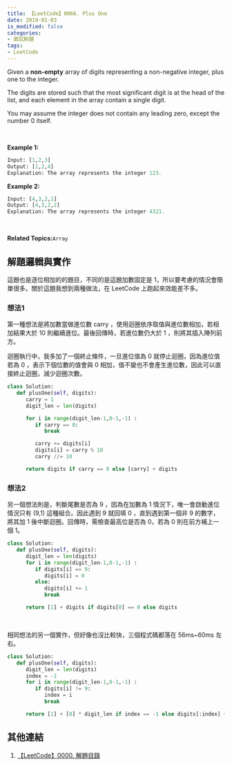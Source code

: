 ```yaml
---
title: 【LeetCode】0066. Plus One
date: 2019-01-03
is_modified: false
categories:
- 面試刷題
tags:
- LeetCode
--- 
```


Given a  **non-empty**  array of digits representing a non-negative integer, plus one to the integer.

The digits are stored such that the most significant digit is at the head of the list, and each element in the array contain a single digit.

You may assume the integer does not contain any leading zero, except the number 0 itself.

<!--more-->
<br>

**Example 1:**
```python
Input: [1,2,3]
Output: [1,2,4]
Explanation: The array represents the integer 123.
```

**Example 2:**
```python
Input: [4,3,2,1]
Output: [4,3,2,2]
Explanation: The array represents the integer 4321.
```

<br>

**Related Topics:**`Array`



## 解題邏輯與實作
這題也是逐位相加的的題目，不同的是這題加數固定是 1，所以要考慮的情況會簡單很多。關於這題我想到兩種做法，在 LeetCode 上跑起來效能差不多。


### 想法1
第一種想法是將加數當做進位數 carry ，使用迴圈依序取值與進位數相加，若相加結果大於 10 則繼續進位。最後回傳時，若進位數仍大於 1 ，則將其插入陣列前方。

迴圈執行中，我多加了一個終止條件，一旦進位值為 0 就停止迴圈，因為進位值若為 0 ，表示下個位數的值會與 0 相加，值不變也不會產生進位數，因此可以直接終止迴圈，減少迴圈次數。


```python
class Solution:
   def plusOne(self, digits):
      carry = 1
      digit_len = len(digits) 

      for i in range(digit_len-1,0-1,-1) :
         if carry == 0:
            break

         carry += digits[i]
         digits[i] = carry % 10
         carry //= 10    

      return digits if carry == 0 else [carry] + digits 
```


### 想法2
另一個想法則是，判斷尾數是否為 9 ，因為在加數為 1 情況下，唯一會啟動進位情況只有 (9,1) 這種組合。因此遇到 9 就回填 0 ，直到遇到第一個非 9 的數字，將其加 1 後中斷迴圈。回傳時，需檢查最高位是否為 0，若為 0 則在前方補上一個 1。

```python
class Solution:
   def plusOne(self, digits):
      digit_len = len(digits) 
      for i in range(digit_len-1,0-1,-1) :
         if digits[i] == 9:
            digits[i] = 0
         else:
            digits[i] += 1
            break

      return [1] + digits if digits[0] == 0 else digits
```
<br>

相同想法的另一個實作，但好像也沒比較快，三個程式碼都落在 56ms~60ms 左右。
```python
class Solution:
   def plusOne(self, digits):
      digit_len = len(digits) 
      index = -1
      for i in range(digit_len-1,0-1,-1) :
         if digits[i] != 9:
            index = i
            break 

      return [1] + [0] * digit_len if index == -1 else digits[:index] + [digits[index]+1] + [0] * (digit_len-index-1)
```



## 其他連結
1. [【LeetCode】0000. 解題目錄](/LeetCode-0000-Contents/)